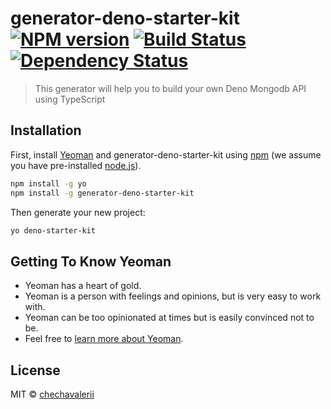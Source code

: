 # generator-deno-starter-kit [![NPM version][npm-image]][npm-url] [![Build Status][travis-image]][travis-url] [![Dependency Status][daviddm-image]][daviddm-url]
> This generator will help you to build your own Deno Mongodb API using TypeScript

## Installation

First, install [Yeoman](http://yeoman.io) and generator-deno-starter-kit using [npm](https://www.npmjs.com/) (we assume you have pre-installed [node.js](https://nodejs.org/)).

```bash
npm install -g yo
npm install -g generator-deno-starter-kit
```

Then generate your new project:

```bash
yo deno-starter-kit
```

## Getting To Know Yeoman

 * Yeoman has a heart of gold.
 * Yeoman is a person with feelings and opinions, but is very easy to work with.
 * Yeoman can be too opinionated at times but is easily convinced not to be.
 * Feel free to [learn more about Yeoman](http://yeoman.io/).

## License

MIT © [chechavalerii](https://github.com/ChechaValerii/)


[npm-image]: https://badge.fury.io/js/generator-deno-starter-kit.svg
[npm-url]: https://npmjs.org/package/generator-deno-starter-kit
[travis-image]: https://travis-ci.com/ChechaValerii/generator-deno-starter-kit.svg?branch=master
[travis-url]: https://travis-ci.com/ChechaValerii/generator-deno-starter-kit
[daviddm-image]: https://david-dm.org/ChechaValerii/generator-deno-starter-kit.svg?theme=shields.io
[daviddm-url]: https://david-dm.org/ChechaValerii/generator-deno-starter-kit
